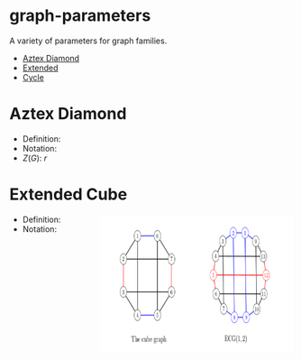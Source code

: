 # graph-parameters
A variety of parameters for graph families.

- [Aztex Diamond](#aztex-diamond)
- [Extended](#extended-cube)
- [Cycle](graphs/cycle.md)

# Aztex Diamond

 - Definition:
 - Notation:
 - $Z(G)$: $r$

# Extended Cube

<img src="./images/extended-cube.png" align="right" width="344" height="244" />

 - Definition:
 - Notation:
